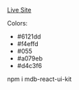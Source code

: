 [Live Site](https://katiesportfolio.dev/)

Colors:
- #6121dd
- #f4effd
- #055
- #a079eb
- #d4c3f6

npm i mdb-react-ui-kit